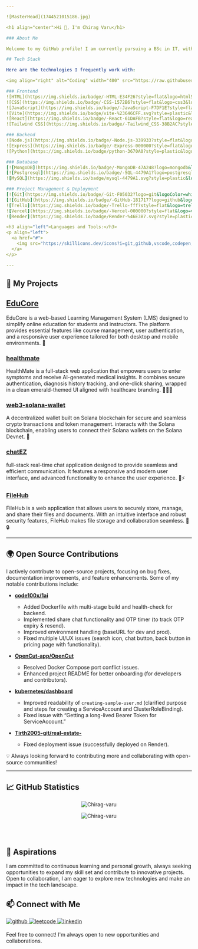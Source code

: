 ```yaml
---

![MasterHead](1744521015186.jpg)

<h1 align="center">Hi 👋, I'm Chirag Varu</h1>

### About Me

Welcome to my GitHub profile! I am currently pursuing a BSc in IT, with experience in web development across WEB3 and cloud technologies. I enjoy exploring and experimenting with different technologies, constantly learning and growing in the process. My passion lies in building solutions that can create a meaningful impact on people's lives. Currently, I am delving into WEB3 and DevOps, expanding my knowledge in blockchain, automation, infrastructure, modern frameworks and cloud deployments.

## Tech Stack

Here are the technologies I frequently work with:

<img align="right" alt="Coding" width="400" src="https://raw.githubusercontent.com/devSouvik/devSouvik/master/gif3.gif">

### Frontend
![HTML](https://img.shields.io/badge/-HTML-E34F26?style=flat&logo=html5&logoColor=white)
![CSS](https://img.shields.io/badge/-CSS-1572B6?style=flat&logo=css3&logoColor=white)
![JavaScript](https://img.shields.io/badge/-JavaScript-F7DF1E?style=flat&logo=javascript&logoColor=black)
![Vite](https://img.shields.io/badge/vite-%23646CFF.svg?style=plastic&logo=vite&logoColor=white)
![React](https://img.shields.io/badge/-React-61DAFB?style=flat&logo=react&logoColor=black)
![Tailwind CSS](https://img.shields.io/badge/-Tailwind_CSS-38B2AC?style=flat&logo=tailwind-css&logoColor=white)

### Backend
![Node.js](https://img.shields.io/badge/-Node.js-339933?style=flat&logo=node.js&logoColor=white)
![Express](https://img.shields.io/badge/-Express-000000?style=flat&logo=express&logoColor=white)
![Python](https://img.shields.io/badge/python-3670A0?style=plastic&logo=python&logoColor=ffdd54)

### Database
[![MongoDB](https://img.shields.io/badge/-MongoDB-47A248?logo=mongodb&logoColor=white)]()
[![Postgresql](https://img.shields.io/badge/-SQL-4479A1?logo=postgresql&logoColor=white)]()
![MySQL](https://img.shields.io/badge/mysql-4479A1.svg?style=plastic&logo=mysql&logoColor=white)

### Project Management & Deployment
[![Git](https://img.shields.io/badge/-Git-F05032?logo=git&logoColor=white)]()
[![GitHub](https://img.shields.io/badge/-GitHub-181717?logo=github&logoColor=white)]()
![Trello](https://img.shields.io/badge/-Trello-fff?style=flat&logo=trello&logoColor=blue)
![Vercel](https://img.shields.io/badge/-Vercel-000000?style=flat&logo=vercel&logoColor=white)
![Render](https://img.shields.io/badge/Render-%46E3B7.svg?style=plastic&logo=render&logoColor=white)  

<h3 align="left">Languages and Tools:</h3>
<p align="left">
  <a href="#">
    <img src="https://skillicons.dev/icons?i=git,github,vscode,codepen,figma,wordpress,postman,docker,kubernetes,powershell" />
  </a>
</p>

---
```

## 🚀 My Projects 

## **[EduCore](https://github.com/Chirag-varu/EduCore)**
EduCore is a web-based Learning Management System (LMS) designed to simplify online education for students and instructors. The platform provides essential features like course management, user authentication, and a responsive user experience tailored for both desktop and mobile environments. 🏫

### **[healthmate](https://github.com/Chirag-varu/healthmate)**
HealthMate is a full-stack web application that empowers users to enter symptoms and receive AI-generated medical insights. It combines secure authentication, diagnosis history tracking, and one-click sharing, wrapped in a clean emerald-themed UI aligned with healthcare branding. 💬🧑‍⚕️

### **[web3-solana-wallet](https://github.com/Chirag-varu/web3-solana-wallet)**
A decentralized wallet built on Solana blockchain for secure and seamless crypto transactions and token management. interacts with the Solana blockchain, enabling users to connect their Solana wallets on the Solana Devnet. 🔐

### **[chatEZ](https://github.com/Chirag-varu/chatEZ)**
full-stack real-time chat application designed to provide seamless and efficient communication. It features a responsive and modern user interface, and advanced functionality to enhance the user experience. 💬⚡

### **[FileHub](https://github.com/Chirag-varu/filehub)**
FileHub is a web application that allows users to securely store, manage, and share their files and documents. With an intuitive interface and robust security features, FileHub makes file storage and collaboration seamless. 📁🔒

---
## 🌍 Open Source Contributions

I actively contribute to open-source projects, focusing on bug fixes, documentation improvements, and feature enhancements. Some of my notable contributions include:

- **[code100x/1ai](https://github.com/code100x/1ai)**
  - Added Dockerfile with multi-stage build and health-check for backend.  
  - Implemented share chat functionality and OTP timer (to track OTP expiry & resend).  
  - Improved environment handling (baseURL for dev and prod).  
  - Fixed multiple UI/UX issues (search icon, chat button, back button in pricing page with functionality).  

- **[OpenCut-app/OpenCut](https://github.com/OpenCut-app/OpenCut)**  
  - Resolved Docker Compose port conflict issues.  
  - Enhanced project README for better onboarding (for developers and contributors).  

- **[kubernetes/dashboard](https://github.com/kubernetes/dashboard)**  
  - Improved readability of `creating-sample-user.md` (clarified purpose and steps for creating a ServiceAccount and ClusterRoleBinding).  
  - Fixed issue with “Getting a long-lived Bearer Token for ServiceAccount.”  

- **[Tirth2005-git/real-estate-](https://github.com/Tirth2005-git/real-estate-)**  
  - Fixed deployment issue (successfully deployed on Render).  

💡 Always looking forward to contributing more and collaborating with open-source communities!

---
## 📈 GitHub Statistics
<p align="center">
    <img align="center" src="https://github-readme-stats.vercel.app/api?username=Chirag-varu&theme=github_dark&show_icons=true&locale=en" alt="Chirag-varu" />
</p>
<p align="center">
    <img align="center" src="https://github-readme-streak-stats.herokuapp.com/?user=Chirag-varu&theme=github-dark-blue" alt="Chirag-varu" />
</p>
<br><br>

## 🚀 Aspirations
I am committed to continuous learning and personal growth, always seeking opportunities to expand my skill set and contribute to innovative projects. Open to collaboration, I am eager to explore new technologies and make an impact in the tech landscape.

## 📫 Connect with Me 
<div>  
  <a href="https://github.com/Chirag-varu" target="_blank">
    <img src=https://img.shields.io/badge/github-%2324292e.svg?&style=for-the-badge&logo=github&logoColor=white alt=github style="margin-bottom: 5px;" />
  </a>
  <a href="https://leetcode.com/u/varu_chirag/" target="_blank">
    <img src=https://img.shields.io/badge/-LeetCode-FFA116?style=flat&logo=leetcode&logoColor=white alt=leetcode style="margin-bottom: 5px;" />
  </a>
  <a href="https://www.linkedin.com/in/chirag-varu-63449a273/" target="_blank">
    <img src=https://img.shields.io/badge/linkedin-%231E77B5.svg?&style=for-the-badge&logo=linkedin&logoColor=white alt=linkedin style="margin-bottom: 5px;" />
  </a> 
</div>  

Feel free to connect! I'm always open to new opportunities and collaborations.

<!---
<img src="https://user-images.githubusercontent.com/74038190/212284100-561aa473-3905-4a80-b561-0d28506553ee.gif" width="1200">
--->

<!---
Chirag-varu/Chirag-varu is a ✨ special ✨ repository because its `README.md` (this file) appears on your GitHub profile.
You can click the Preview link to take a look at your changes.
--->
